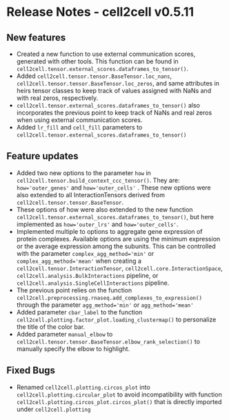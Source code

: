 # Release Notes - cell2cell v0.5.11

## New features
- Created a new function to use external communication scores, generated with other tools. This function can be found in
```cell2cell.tensor.external_scores.dataframes_to_tensor()```.
- Added ```cell2cell.tensor.tensor.BaseTensor.loc_nans```, ```cell2cell.tensor.tensor.BaseTensor.loc_zeros```, and same attributes in
heirs tensor classes to keep track of values assigned with NaNs and with real zeros, respectively.
- ```cell2cell.tensor.external_scores.dataframes_to_tensor()``` also incorporates the previous point to keep track
of NaNs and real zeros when using external communication scores.
- Added ```lr_fill``` and ```cell_fill``` parameters to ```cell2cell.tensor.external_scores.dataframes_to_tensor()```

## Feature updates
- Added two new options to the parameter ```how``` in ```cell2cell.tensor.build_context_ccc_tensor()```.
They are: ```how='outer_genes'``` and ```how='outer_cells'``` . These new options were also extended to all InteractionTensors
derived from ```cell2cell.tensor.tensor.BaseTensor```.
- These options of how were also extended to the new function ```cell2cell.tensor.external_scores.dataframes_to_tensor()```,
but here implemented as ```how='outer_lrs'``` and ```how='outer_cells'```.
- Implemented multiple to options to aggregate gene expression of protein complexes. Available options are using the
minimum expression or the average expression among the subunits. This can be controlled with the parameter
```complex_agg_method='min'``` or ```complex_agg_method='mean'``` when creating a ```cell2cell.tensor.InteractionTensor```,
```cell2cell.core.InteractionSpace```, ```cell2cell.analysis.BulkInteractions``` pipeline, or ```cell2cell.analysis.SingleCellInteractions``` pipeline.
- The previous point relies on the function ```cell2cell.preprocessing.rnaseq.add_complexes_to_expression()``` through
the parameter ```agg_method='min'``` or ```agg_method='mean'```
- Added parameter ```cbar_label``` to the function ```cell2cell.plotting.factor_plot.loading_clustermap()```
to personalize the title of the color bar.
- Added parameter ```manual_elbow``` to ```cell2cell.tensor.tensor.BaseTensor.elbow_rank_selection()``` to manually specify
the elbow to highlight.
 
## Fixed Bugs
- Renamed ```cell2cell.plotting.circos_plot``` into ```cell2cell.plotting.circular_plot``` to avoid incompatibility with
function ```cell2cell.plotting.circos_plot.circos_plot()``` that is directly imported under ```cell2cell.plotting```